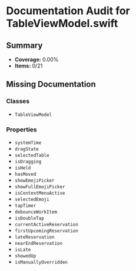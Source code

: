 # Documentation Audit for TableViewModel.swift

## Summary

- **Coverage:** 0.00%
- **Items:** 0/21

## Missing Documentation

### Classes
- `TableViewModel`

### Properties
- `systemTime`
- `dragState`
- `selectedTable`
- `isDragging`
- `isHeld`
- `hasMoved`
- `showEmojiPicker`
- `showFullEmojiPicker`
- `isContextMenuActive`
- `selectedEmoji`
- `tapTimer`
- `debounceWorkItem`
- `isDoubleTap`
- `currentActiveReservation`
- `firstUpcomingReservation`
- `lateReservation`
- `nearEndReservation`
- `isLate`
- `showedUp`
- `isManuallyOverridden`
